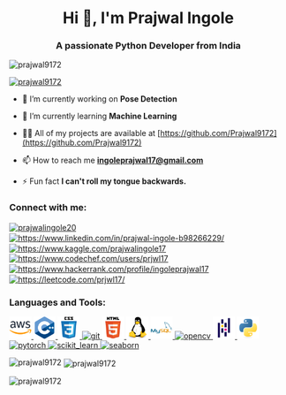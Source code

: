 <h1 align="center">Hi 👋, I'm Prajwal Ingole</h1>
<h3 align="center">A passionate Python Developer from India</h3>

<p align="left"> <img src="https://komarev.com/ghpvc/?username=prajwal9172&label=Profile%20views&color=0e75b6&style=flat" alt="prajwal9172" /> </p>

<p align="left"> <a href="https://github.com/ryo-ma/github-profile-trophy"><img src="https://github-profile-trophy.vercel.app/?username=prajwal9172" alt="prajwal9172" /></a> </p>

- 🔭 I’m currently working on **Pose Detection**

- 🌱 I’m currently learning **Machine Learning**

- 👨‍💻 All of my projects are available at [https://github.com/Prajwal9172](https://github.com/Prajwal9172)

- 📫 How to reach me **ingoleprajwal17@gmail.com**

- ⚡ Fun fact **I can't roll my tongue backwards.**

<h3 align="left">Connect with me:</h3>
<p align="left">
<a href="https://twitter.com/prajwalingole20" target="blank"><img align="center" src="https://raw.githubusercontent.com/rahuldkjain/github-profile-readme-generator/master/src/images/icons/Social/twitter.svg" alt="prajwalingole20" height="30" width="40" /></a>
<a href="https://linkedin.com/in/https://www.linkedin.com/in/prajwal-ingole-b98266229/" target="blank"><img align="center" src="https://raw.githubusercontent.com/rahuldkjain/github-profile-readme-generator/master/src/images/icons/Social/linked-in-alt.svg" alt="https://www.linkedin.com/in/prajwal-ingole-b98266229/" height="30" width="40" /></a>
<a href="https://kaggle.com/https://www.kaggle.com/prajwalingole17" target="blank"><img align="center" src="https://raw.githubusercontent.com/rahuldkjain/github-profile-readme-generator/master/src/images/icons/Social/kaggle.svg" alt="https://www.kaggle.com/prajwalingole17" height="30" width="40" /></a>
<a href="https://www.codechef.com/users/https://www.codechef.com/users/prjwl17" target="blank"><img align="center" src="https://cdn.jsdelivr.net/npm/simple-icons@3.1.0/icons/codechef.svg" alt="https://www.codechef.com/users/prjwl17" height="30" width="40" /></a>
<a href="https://www.hackerrank.com/https://www.hackerrank.com/profile/ingoleprajwal17" target="blank"><img align="center" src="https://raw.githubusercontent.com/rahuldkjain/github-profile-readme-generator/master/src/images/icons/Social/hackerrank.svg" alt="https://www.hackerrank.com/profile/ingoleprajwal17" height="30" width="40" /></a>
<a href="https://www.leetcode.com/https://leetcode.com/prjwl17/" target="blank"><img align="center" src="https://raw.githubusercontent.com/rahuldkjain/github-profile-readme-generator/master/src/images/icons/Social/leet-code.svg" alt="https://leetcode.com/prjwl17/" height="30" width="40" /></a>
</p>

<h3 align="left">Languages and Tools:</h3>
<p align="left"> <a href="https://aws.amazon.com" target="_blank" rel="noreferrer"> <img src="https://raw.githubusercontent.com/devicons/devicon/master/icons/amazonwebservices/amazonwebservices-original-wordmark.svg" alt="aws" width="40" height="40"/> </a> <a href="https://www.w3schools.com/cpp/" target="_blank" rel="noreferrer"> <img src="https://raw.githubusercontent.com/devicons/devicon/master/icons/cplusplus/cplusplus-original.svg" alt="cplusplus" width="40" height="40"/> </a> <a href="https://www.w3schools.com/css/" target="_blank" rel="noreferrer"> <img src="https://raw.githubusercontent.com/devicons/devicon/master/icons/css3/css3-original-wordmark.svg" alt="css3" width="40" height="40"/> </a> <a href="https://git-scm.com/" target="_blank" rel="noreferrer"> <img src="https://www.vectorlogo.zone/logos/git-scm/git-scm-icon.svg" alt="git" width="40" height="40"/> </a> <a href="https://www.w3.org/html/" target="_blank" rel="noreferrer"> <img src="https://raw.githubusercontent.com/devicons/devicon/master/icons/html5/html5-original-wordmark.svg" alt="html5" width="40" height="40"/> </a> <a href="https://www.linux.org/" target="_blank" rel="noreferrer"> <img src="https://raw.githubusercontent.com/devicons/devicon/master/icons/linux/linux-original.svg" alt="linux" width="40" height="40"/> </a> <a href="https://www.mysql.com/" target="_blank" rel="noreferrer"> <img src="https://raw.githubusercontent.com/devicons/devicon/master/icons/mysql/mysql-original-wordmark.svg" alt="mysql" width="40" height="40"/> </a> <a href="https://opencv.org/" target="_blank" rel="noreferrer"> <img src="https://www.vectorlogo.zone/logos/opencv/opencv-icon.svg" alt="opencv" width="40" height="40"/> </a> <a href="https://pandas.pydata.org/" target="_blank" rel="noreferrer"> <img src="https://raw.githubusercontent.com/devicons/devicon/2ae2a900d2f041da66e950e4d48052658d850630/icons/pandas/pandas-original.svg" alt="pandas" width="40" height="40"/> </a> <a href="https://www.python.org" target="_blank" rel="noreferrer"> <img src="https://raw.githubusercontent.com/devicons/devicon/master/icons/python/python-original.svg" alt="python" width="40" height="40"/> </a> <a href="https://pytorch.org/" target="_blank" rel="noreferrer"> <img src="https://www.vectorlogo.zone/logos/pytorch/pytorch-icon.svg" alt="pytorch" width="40" height="40"/> </a> <a href="https://scikit-learn.org/" target="_blank" rel="noreferrer"> <img src="https://upload.wikimedia.org/wikipedia/commons/0/05/Scikit_learn_logo_small.svg" alt="scikit_learn" width="40" height="40"/> </a> <a href="https://seaborn.pydata.org/" target="_blank" rel="noreferrer"> <img src="https://seaborn.pydata.org/_images/logo-mark-lightbg.svg" alt="seaborn" width="40" height="40"/> </a> </p>

<p><img align="left" src="https://github-readme-stats.vercel.app/api/top-langs?username=prajwal9172&show_icons=true&locale=en&layout=compact" alt="prajwal9172" /></p>

<p>&nbsp;<img align="center" src="https://github-readme-stats.vercel.app/api?username=prajwal9172&show_icons=true&locale=en" alt="prajwal9172" /></p>

<p><img align="center" src="https://github-readme-streak-stats.herokuapp.com/?user=prajwal9172&" alt="prajwal9172" /></p>
